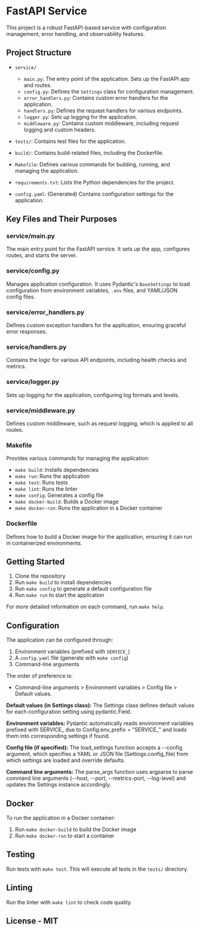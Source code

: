 # FastAPI Service

This project is a robust FastAPI-based service with configuration management, error handling, and observability
features.

## Project Structure

- `service/`
    - `main.py`: The entry point of the application. Sets up the FastAPI app and routes.
    - `config.py`: Defines the `Settings` class for configuration management.
    - `error_handlers.py`: Contains custom error handlers for the application.
    - `handlers.py`: Defines the request handlers for various endpoints.
    - `logger.py`: Sets up logging for the application.
    - `middleware.py`: Contains custom middleware, including request logging and custom headers.

- `tests/`: Contains test files for the application.
- `build/`: Contains build-related files, including the Dockerfile.
- `Makefile`: Defines various commands for building, running, and managing the application.
- `requirements.txt`: Lists the Python dependencies for the project.
- `config.yaml`: (Generated) Contains configuration settings for the application.

## Key Files and Their Purposes

### service/main.py

The main entry point for the FastAPI service. It sets up the app, configures routes, and starts the server.

### service/config.py

Manages application configuration. It uses Pydantic's `BaseSettings` to load configuration from environment
variables, `.env` files, and YAML/JSON config files.

### service/error_handlers.py

Defines custom exception handlers for the application, ensuring graceful error responses.

### service/handlers.py

Contains the logic for various API endpoints, including health checks and metrics.

### service/logger.py

Sets up logging for the application, configuring log formats and levels.

### service/middleware.py

Defines custom middleware, such as request logging, which is applied to all routes.

### Makefile

Provides various commands for managing the application:

- `make build`: Installs dependencies
- `make run`: Runs the application
- `make test`: Runs tests
- `make lint`: Runs the linter
- `make config`: Generates a config file
- `make docker-build`: Builds a Docker image
- `make docker-run`: Runs the application in a Docker container

### Dockerfile

Defines how to build a Docker image for the application, ensuring it can run in containerized environments.

## Getting Started

1. Clone the repository
2. Run `make build` to install dependencies
3. Run `make config` to generate a default configuration file
4. Run `make run` to start the application

For more detailed information on each command, run `make help`.

## Configuration

The application can be configured through:

1. Environment variables (prefixed with `SERVICE_`)
2. A `config.yaml` file (generate with `make config`)
3. Command-line arguments

The order of preference is:

- Command-line arguments > Environment variables > Config file > Default values.

**Default values (in Settings class):** The Settings class defines default values for each configuration setting using
pydantic.Field.

**Environment variables:** Pydantic automatically reads environment variables prefixed with SERVICE_ due to
Config.env_prefix = "SERVICE_" and loads them into corresponding settings if found.

**Config file (if specified):** The load_settings function accepts a --config argument, which specifies a YAML or JSON
file (Settings.config_file) from which settings are loaded and override defaults.

**Command line arguments:** The parse_args function uses argparse to parse command line arguments (--host, --port,
--metrics-port, --log-level) and updates the Settings instance accordingly.

## Docker

To run the application in a Docker container:

1. Run `make docker-build` to build the Docker image
2. Run `make docker-run` to start a container

## Testing

Run tests with `make test`. This will execute all tests in the `tests/` directory.

## Linting

Run the linter with `make lint` to check code quality.

## License - MIT

